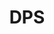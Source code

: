 ---
logohandle: depositprotection
sort: depositprotection
title: DPS
twitter: https://x.com/the_dps
website: https://www.depositprotection.com/
youtube: https://youtube.com/depositprotection
---